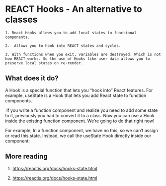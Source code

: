 # REACT Hooks - An alternative to classes

```
1. React Hooks allows you to add local states to functional components.

2.  Allows you to hook into REACT states and cycles. 

3. With functions when you exit, variables are destroyed. Which is not how REACT works. So the use of Hooks like user data allows you to preserve local states on re-render.

```
## What does it do?

A Hook is a special function that lets you “hook into” React features. For example, useState is a Hook that lets you add React state to function components. 

 If you write a function component and realize you need to add some state to it, previously you had to convert it to a class. Now you can use a Hook inside the existing function component. We’re going to do that right now!

For example, In a function component, we have no this, so we can’t assign or read this.state. Instead, we call the useState Hook directly inside our component:

## More reading 

 1. https://reactjs.org/docs/hooks-state.html 

2. https://reactjs.org/docs/hooks-state.html
